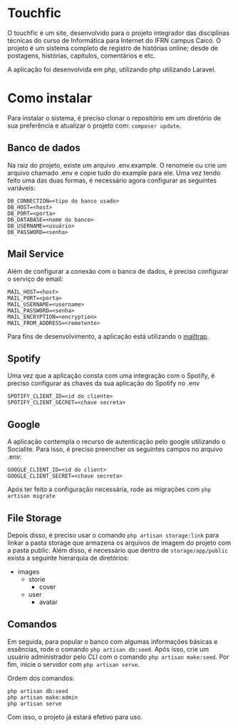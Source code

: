 # Touchfic

O touchfic é um site, desenvolvido para o projeto integrador das disciplinas técnicas do curso de Informática para Internet do IFRN campus Caicó. O projeto é um sistema completo de registro de histórias online; desde de postagens, histórias, capítulos, comentários e etc.

A aplicação foi desenvolvida em php, utilizando php utilizando Laravel.


# Como instalar

Para instalar o sistema, é preciso clonar o repositório em um diretório de sua preferência e atualizar o projeto com: `composer update`.

## Banco de dados

Na raiz do projeto, existe um arquivo .env.example. O renomeie ou crie um arquivo chamado .env e copie tudo do example para ele. Uma vez tendo feito uma das duas formas, é necessário agora configurar as seguintes variáveis:

```
DB_CONNECTION=<tipo do banco usado>
DB_HOST=<host>
DB_PORT=<porta>
DB_DATABASE=<nome do banco>
DB_USERNAME=<usuário>
DB_PASSWORD=<senha>
```

## Mail Service

Além de configurar a conexão com o banco de dados, é preciso configurar o serviço de email:
```
MAIL_HOST=<host>
MAIL_PORT=<porta>
MAIL_USERNAME=<username>
MAIL_PASSWORD=<senha>
MAIL_ENCRYPTION=<encryption>
MAIL_FROM_ADDRESS=<remetente>
```
Para fins de desenvolvimento, a aplicação está utilizando o <a href="https://mailtrap.io/">mailtrap</a>.

## Spotify

Uma vez que a aplicação consta com uma integração com o Spotify, é preciso configurar as chaves da sua aplicação do Spotify no .env
```
SPOTIFY_CLIENT_ID=<id do cliente>
SPOTIFY_CLIENT_SECRET=<chave secreta>
```

## Google

A aplicação contempla o recurso de autenticação pelo google utilizando o Socialite. Para isso, é preciso preencher os seguintes campos no arquivo .env:

```
GOOGLE_CLIENT_ID=<id do client>
GOOGLE_CLIENT_SECRET=<chave secreta>
```

Após ter feito a configuração necessária, rode as migrações com `php artisan migrate`

## File Storage

Depois disso, é preciso usar o comando `php artisan storage:link` para linkar a pasta storage que armazena os arquivos de imagem do projeto com a pasta public. Além disso, é necessário que dentro de `storage/app/public` exista a seguinte hierarquia de diretórios:

- images
  - storie
     - cover
  - user
     - avatar

## Comandos

Em seguida, para popular o banco com algumas informações básicas e essências, rode o comando `php artisan db:seed`. Após isso, crie um usuário administrador pelo CLI com o comando `php artisan make:seed`. Por fim, inicie o servidor com `php artisan serve`.

Ordem dos comandos:

```
php artisan db:seed
php artisan make:admin
php artisan serve
```

Com isso, o projeto já estará efetivo para uso.